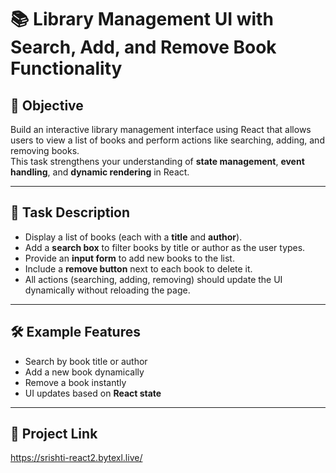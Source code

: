 # 📚 Library Management UI with Search, Add, and Remove Book Functionality

## 🎯 Objective
Build an interactive library management interface using React that allows users to view a list of books and perform actions like searching, adding, and removing books.  
This task strengthens your understanding of **state management**, **event handling**, and **dynamic rendering** in React.

---

## 📌 Task Description
- Display a list of books (each with a **title** and **author**).  
- Add a **search box** to filter books by title or author as the user types.  
- Provide an **input form** to add new books to the list.  
- Include a **remove button** next to each book to delete it.  
- All actions (searching, adding, removing) should update the UI dynamically without reloading the page.  

---

## 🛠️ Example Features
- Search by book title or author  
- Add a new book dynamically  
- Remove a book instantly  
- UI updates based on **React state**  

---
## 🔗 Project Link
https://srishti-react2.bytexl.live/
